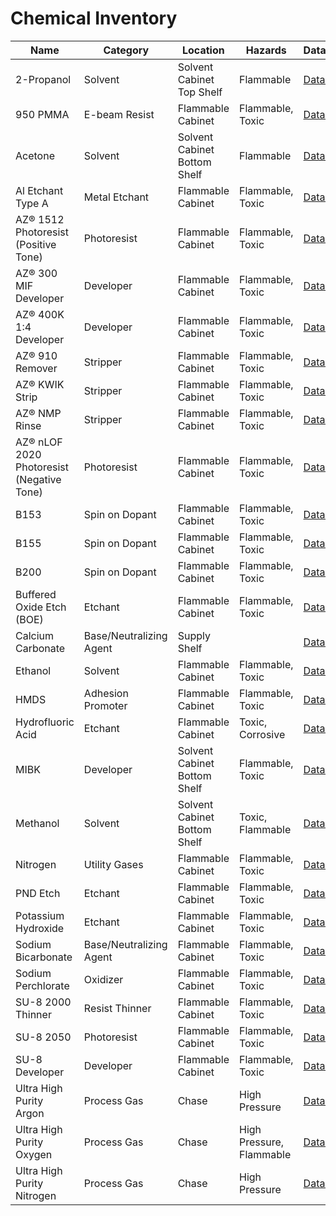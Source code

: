 # Chemical Inventory

| Name | Category | Location | Hazards | Datasheet | SDS |
|------|----------|----------|---------|-----------|-----|
| 2-Propanol | Solvent | Solvent Cabinet Top Shelf | Flammable | [Datasheet](https://www.fishersci.com/shop/products/acetone-certified-acs-fisher-chemical-12/A181) | [SDS](https://www.fishersci.com/store/msds?partNumber=A181&productDescription=ACETONE+CERTIFIED+ACS+1L&vendorId=VN00033897&countryCode=US&language=en) |
| 950 PMMA | E-beam Resist | Flammable Cabinet | Flammable, Toxic | [Datasheet](https://kayakuam.com/wp-content/uploads/2019/09/PMMA_Data_Sheet.pdf) |[SDS](https://kayakuam.com/wp-content/uploads/2019/08/SDS_950-PMMA-Series-Resists-in-Chlorobenzene_-_US.pdf) |
| Acetone | Solvent | Solvent Cabinet Bottom Shelf | Flammable | [Datasheet](https://www.fishersci.com/shop/products/acetone-certified-acs-fisher-chemical-12/A18P4?searchHijack=true&searchTerm=acetone-certified-acs-fisher-chemical-12&searchType=Rapid&matchedCatNo=A18P4) | [SDS](https://www.fishersci.com/store/msds?partNumber=A18P4&productDescription=ACETONE+ACS+4L&vendorId=VN00033897&countryCode=US&language=en) |
| Al Etchant Type A | Metal Etchant  | Flammable Cabinet | Flammable, Toxic | [Datasheet](https://www.cnfusers.cornell.edu/sites/default/files/Area-Resources/Etchant%20Datasheets.pdf) |[SDS](https://d3qi0qp55mx5f5.cloudfront.net/pnf/i/basic_pages/Aluminum_Etchant_Type_A.pdf) |
| AZ® 1512 Photoresist (Positive Tone) | Photoresist | Flammable Cabinet | Flammable, Toxic | [Datasheet](https://www.microchemicals.com/dokumente/datenblaetter/tds/merck/en/tds_az_1500_series.pdf) | [SDS](https://d3qi0qp55mx5f5.cloudfront.net/pnf/i/basic_pages/AZ_1512_PHOTORESIST_917MIF_(W)_283-0001.PDF?mtime=1707950001) | |
| AZ® 300 MIF Developer | Developer | Flammable Cabinet | Flammable, Toxic | [Datasheet](https://wiki.nanofab.ucsb.edu/w/images/f/f0/AZ300MIF-Developer-Datasheet.pdf) | [SDS](https://www.microchemicals.com/dokumente/datenblaetter/tds/merck/en/tds_az_mif_developer.pdf) | |
| AZ® 400K 1:4 Developer | Developer | Flammable Cabinet | Flammable, Toxic | [Datasheet](https://www.microchemicals.com/dokumente/datenblaetter/tds/merck/en/tds_az_400k_developer.pdf) | [SDS](https://asrc.gc.cuny.edu/wp-content/uploads/media/global-assets/AZ-400K-Developer-MSDS.pdf) | |
| AZ® 910 Remover | Stripper | Flammable Cabinet | Flammable, Toxic | [Datasheet](https://www.microchemicals.com/dokumente/datenblaetter/tds/merck/en/tds_az_910_remover.pdf) | [SDS](https://www.microchemicals.com/dokumente/datenblaetter/msds/merck/en/msds_en_az_910_remover.pdf) |
| AZ® KWIK Strip | Stripper | Flammable Cabinet | Flammable, Toxic | [Datasheet](https://www.microchemicals.com/dokumente/application_notes/photoresist_removal.pdf) | [SDS](https://nrf.aux.eng.ufl.edu/_files/msds/2/AZ%20KWIK%20Strip%20Remover.pdf) |
| AZ® NMP Rinse | Stripper | Flammable Cabinet | Flammable, Toxic | [Datasheet](https://www.microchemicals.com/dokumente/application_notes/photoresist_removal.pdf) | [SDS](https://bpb-us-e2.wpmucdn.com/sites.utdallas.edu/dist/5/1304/files/2023/04/AZ_NMP_RINSE_MSDS.pdf) |
| AZ® nLOF 2020 Photoresist (Negative Tone) | Photoresist | Flammable Cabinet | Flammable, Toxic | [Datasheet](https://www.microchemicals.com/dokumente/datenblaetter/tds/merck/en/tds_az_nlof2000_series.pdf) | [SDS](https://nrf.aux.eng.ufl.edu/_files/msds/2/NLOF%202020.pdf) |
| B153 |Spin on Dopant| Flammable Cabinet | Flammable, Toxic | [Datasheet](https://advancedmaterials.honeywell.com/content/dam/advancedmaterials/en/documents/document-lists/electronic-materials/marketing/AccuspinBoron-SpinOnDopant-SellSheet.pdf) |[SDS](https://nano-fab.git-pages.rit.edu/lab-user-information/SDS/sds_Honeywell_B150.pdf) |
| B155 |Spin on Dopant| Flammable Cabinet | Flammable, Toxic | [Datasheet](https://advancedmaterials.honeywell.com/content/dam/advancedmaterials/en/documents/document-lists/electronic-materials/marketing/AccuspinBoron-SpinOnDopant-SellSheet.pdf) |[SDS](https://nano-fab.git-pages.rit.edu/lab-user-information/SDS/sds_Honeywell_B150.pdf) |
| B200 |Spin on Dopant| Flammable Cabinet | Flammable, Toxic | [Datasheet](https://advancedmaterials.honeywell.com/content/dam/advancedmaterials/en/documents/document-lists/electronic-materials/marketing/AccuspinBoron-SpinOnDopant-SellSheet.pdf) |[SDS](https://nano-fab.git-pages.rit.edu/lab-user-information/SDS/sds_Honeywell_B150.pdf) |
| Buffered Oxide Etch (BOE) | Etchant | Flammable Cabinet | Flammable, Toxic | [Datasheet](https://www.inrf.uci.edu/wordpress/wp-content/uploads/sop-wet-buffered-oxide-etch.pdf) |[SDS](https://nrf.aux.eng.ufl.edu/_files/msds/299.pdf) |
| Calcium Carbonate | Base/Neutralizing Agent| Supply Shelf |  | [Datasheet](https://sirius-es.com/wp-content/uploads/2021/06/Calcium-Carbonate-medium-PDS-EN.pdf) |[SDS](https://www.sigmaaldrich.com/US/en/sds/sial/c4830?srsltid=AfmBOoqq51TW6jkWuBCnxuSEvORLDEYQmeuM-cXsm9mLIToKaaARuSg_) |
| Ethanol | Solvent | Flammable Cabinet | Flammable, Toxic | [Datasheet](https://www.sigmaaldrich.com/US/en/search/ethanol?focus=products&page=1&perpage=30&sort=relevance&term=ethanol&type=product_name) |[SDS](https://www.sigmaaldrich.com/US/en/sds/sial/459836?userType=undefined) |
| HMDS| Adhesion Promoter | Flammable Cabinet | Flammable, Toxic | [Datasheet](https://www.sigmaaldrich.com/deepweb/assets/sigmaaldrich/marketing/global/documents/249/924/hmds.pdf?srsltid=AfmBOopj9BPeIrHF73yebPOH3RyNVgiKbiZdYtxcjWWUptpf5gy5BaXN) |[SDS](https://www.sigmaaldrich.com/US/en/sds/aldrich/440191?userType=undefined) |
| Hydrofluoric Acid |Etchant| Flammable Cabinet | Toxic, Corrosive | [Datasheet](https://www.sigmaaldrich.com/US/en/product/mm/101513) |[SDS](https://www.sigmaaldrich.com/US/en/sds/sigald/339261?userType=undefined) |
| MIBK | Developer | Solvent Cabinet Bottom Shelf | Flammable, Toxic | [Datasheet](https://productcatalog.eastman.com/tds/ProdDatasheet.aspx?product=71001084&pn=methyl-isobutyl-ketone) |[SDS](https://www.nano.pitt.edu/sites/default/files/MSDS/Developers/MBIKIPA%20MSDS.pdf) |
| Methanol | Solvent | Solvent Cabinet Bottom Shelf | Toxic, Flammable | [Datasheet](https://www.fishersci.com/shop/products/methanol-certified-acs-fisher-chemical-10/A43420?searchHijack=true&searchTerm=methanol-certified-acs-fisher-chemical-10&searchType=Rapid&matchedCatNo=A43420) | [SDS](https://www.fishersci.com/store/msds?partNumber=A43420&productDescription=METHANOL+ACS+IN+SPEC+20L+DRUM&vendorId=VN00033897&countryCode=US&language=en) |
| Nitrogen | Utility Gases | Flammable Cabinet | Flammable, Toxic | [Datasheet]() |[SDS]() |
| PND Etch | Etchant | Flammable Cabinet | Flammable, Toxic | [Datasheet]() |[SDS]() |
| Potassium Hydroxide | Etchant | Flammable Cabinet | Flammable, Toxic | [Datasheet]() |[SDS]() |
| Sodium Bicarbonate| Base/Neutralizing Agent | Flammable Cabinet | Flammable, Toxic | [Datasheet]() |[SDS]() |
| Sodium Perchlorate| Oxidizer | Flammable Cabinet | Flammable, Toxic | [Datasheet]() |[SDS]() |
| SU-8 2000 Thinner | Resist Thinner | Flammable Cabinet | Flammable, Toxic | [Datasheet]() |[SDS](https://kayakuam.com/wp-content/uploads/2019/08/SDS_SU-8-2000-Thinner_-_EU.pdf) |
| SU-8 2050 | Photoresist | Flammable Cabinet | Flammable, Toxic | [Datasheet](https://kayakuam.com/wp-content/uploads/2020/08/KAM-SU-8-2000-2025-2075-Datasheet.8.19.20-final.pdf) |[SDS](https://kayakuam.com/wp-content/uploads/2019/08/SDS_SU-8-2000-Series-Resists_-_GB.pdf) |
| SU-8 Developer | Developer| Flammable Cabinet | Flammable, Toxic | [Datasheet]() |[SDS](https://kayakuam.com/wp-content/uploads/2019/08/SDS_SU-8-Developer_-_EU.pdf) |
| Ultra High Purity Argon | Process Gas | Chase | High Pressure | [Datasheet]() |[SDS]() |
| Ultra High Purity Oxygen | Process Gas | Chase | High Pressure, Flammable | [Datasheet]() |[SDS]() |
| Ultra High Purity Nitrogen | Process Gas | Chase | High Pressure | [Datasheet]() |[SDS]() |

